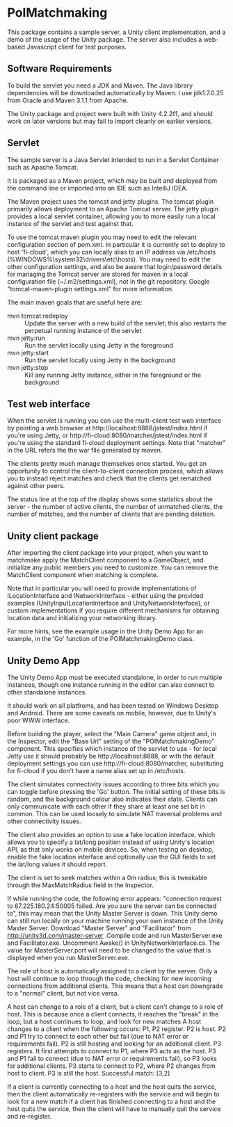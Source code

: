 PoIMatchmaking
==================

This package contains a sample server, a Unity client implementation, and a demo of the usage of the Unity package. 
The server also includes a web-based Javascript client for test purposes.

Software Requirements
---------------------

To build the servlet you need a JDK and Maven.  The Java library dependencies will be downloaded automatically by 
Maven.  I use jdk1.7.0.25 from Oracle and Maven 3.1.1 from Apache.

The Unity package and project were built with Unity 4.2.2f1, and should work on later versions but may fail to 
import cleanly on earlier versions.

Servlet
-------

The sample server is a Java Servlet intended to run in a Servlet Container such as Apache Tomcat.

It is packaged as a Maven project, which may be built and deployed from the command line or imported into an 
IDE such as IntelliJ IDEA.

The Maven project uses the tomcat and jetty plugins.  The tomcat plugin primarily allows deployment to an Apache 
Tomcat server.  The jetty plugin provides a local servlet container, allowing you to more easily run a local 
instance of the servlet and test against that.

To use the tomcat maven plugin you may need to edit the relevant configuration section of pom.xml.  In particular 
it is currently set to deploy to host 'fi-cloud', which you can locally alias to an IP address via /etc/hosts 
(%WINDOWS%\system32\drivers\etc\hosts).  You may need to edit the other configuration settings, and also be aware 
that login/password details for managing the Tomcat server are stored for maven in a local configuration file 
(~/.m2/settings.xml), not in the git repository.  Google "tomcat-maven-plugin settings.xml" for more information.

The main maven goals that are useful here are:

<dl>
<dt>mvn tomcat:redeploy</dt>
<dd>Update the server with a new build of the servlet; this also restarts the perpetual running instance of the servlet</dd>
<dt>mvn jetty:run</dt>
<dd>Run the servlet locally using Jetty in the foreground</dd>
<dt>mvn jetty:start</dt>
<dd>Run the servlet locally using Jetty in the background</dd>
<dt>mvn jetty:stop</dt>
<dd>Kill any running Jetty instance, either in the foreground or the background</dd>
</dl>

Test web interface
------------------

When the servlet is running you can use the multi-client test web interface by pointing a web browser at 
http://localhost:8888/jstest/index.html if you're using Jetty, or http://fi-cloud:8080/matcher/jstest/index.html 
if you're using the standard fi-cloud deployment settings. Note that "matcher" in the URL refers the the war file generated 
by maven.

The clients pretty much manage themselves once started.  You get an opportunity to control the client-to-client 
connection process, which allows you to instead reject matches and check that the clients get rematched against
other peers.

The status line at the top of the display shows some statistics about the server - the number of active clients, 
the number of unmatched clients, the number of matches, and the number of clients that are pending deletion.

Unity client package
--------------------

After importing the client package into your project, when you want to matchmake apply the MatchClient component to
a GameObject, and initialize any public members you need to customize.  You can remove the MatchClient component when 
matching is complete.

Note that in particular you will need to provide implementations of ILocationInterface and INetworkInterface - either
using the provided examples (UnityInputLocationInterface and UnityNetworkInterface), or custom implementations if you 
require different mechanisms for obtaining location data and initializing your networking library.

For more hints, see the example usage in the Unity Demo App for an example, in the 'Go' function of the 
POIMatchmakingDemo class.

Unity Demo App
--------------

The Unity Demo App must be executed standalone, in order to run multiple instances, though one instance running 
in the editor can also connect to other standalone instances.

It should work on all platfroms, and has been tested on Windows Desktop and Android.  There are some caveats on mobile,
however, due to Unity's poor WWW interface.

Before building the player, select the "Main Camera" game object and, in the Inspector, edit the "Base Url" setting of
the "POIMatchmakingDemo" component.  This specifies which instance of the servlet to use - for local Jetty use it 
should probably be http://localhost:8888, or with the default deployment settings you can use http://fi-cloud:8080/matcher, 
substituting for fi-cloud if you don't have a name alias set up in /etc/hosts.

The client simulates connectivity issues according to three bits which you can toggle before pressing the 'Go' button. 
The initial setting of these bits is random, and the background colour also indicates their state.  Clients can only 
communicate with each other if they share at least one set bit in common.  This can be used loosely to simulate NAT 
traversal problems and other connectivity issues.

The client also provides an option to use a fake location interface, which allows you to specify a lat/long position
instead of using Unity's location API, as that only works on mobile devices.  So, when testing on desktop, enable the 
fake location interface and optionally use the GUI fields to set the lat/long values it should report.

The client is set to seek matches within a 0m radius; this is tweakable through the MaxMatchRadius field in the 
Inspector.

If while running the code, the following error appears: "connection request to 67.225.180.24:50005 failed. Are you sure the server 
can be connected to", this may mean that the Unity Master Server is down. This Unity demo can still run locally on your machine 
running your own instance of the Unity Master Server. Download "Master Server" and "Facilitator" from http://unity3d.com/master-server
.Compile code and run MasterServer.exe and Facilitator.exe. Uncomment Awake() in UnityNetworkInterface.cs. The value for MasterServer.port 
will need to be changed to the value that is displayed when you run MasterServer.exe.

The role of host is automatically assigned to a client by the server. Only a host will continue to loop through the code, checking for 
new incoming connections from additional clients. This means that a host can downgrade to a "normal" client, but not vice versa.

A host can change to a role of a client, but a client can't change to a role of host. This is because once a client connects, it reaches 
the "break" in the loop, but a host continues to loop, and look for new matches
A host changes to a client when the following occurs: P1, P2 register. P2 is host. P2 and P1 try to connect to each other but fail (due to 
NAT error or requirements fail). P2 is still hosting and looking for an additional client. P3 registers. It first attempts to connect to P1, 
where P3 acts as the host. P3 and P1 fail to connect (due to NAT error or requirements fail), so P3 looks for additional clients. P3 starts 
to connect to P2, where P2 changes from host to client. P3 is still the host. Successful match: [3,2]
		
If a client is currently connecting to a host and the host quits the service, then the client automatically re-registers with the service and will begin to look for a new match
if a client has finished connecting to a host and the host quits the service, then the client will have to manually quit the service and re-register.
